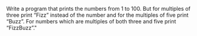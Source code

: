 Write a program that prints the numbers from 1 to 100.
But for multiples of three print “Fizz” instead of the number and
for the multiples of five print “Buzz”.
For numbers which are multiples of both three and five print “FizzBuzz”."
